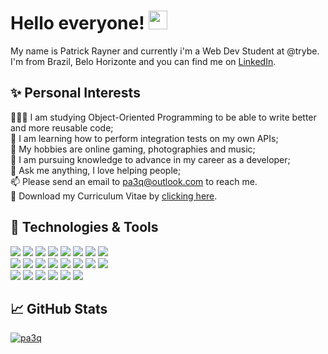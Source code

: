 # Hello everyone! <img src="https://raw.githubusercontent.com/MartinHeinz/MartinHeinz/master/wave.gif" width="30px" height="30px" />

My name is Patrick Rayner and currently i'm a Web Dev Student at @trybe. I'm from Brazil, Belo Horizonte and you can find me on [LinkedIn][3].

## ✨ Personal Interests

👨🏽‍💻 I am studying Object-Oriented Programming to be able to write better and more reusable code;
<br>
🌱 I am learning how to perform integration tests on my own APIs;
<br>
🤔 My hobbies are online gaming, photographies and music;
<br>
💼 I am pursuing knowledge to advance in my career as a developer;
<br>
💬 Ask me anything, I love helping people;
<br>
📫 Please send an email to pa3q@outlook.com to reach me.
<br>
📝 Download my Curriculum Vitae by [clicking here][1].
<br>

## 🔧 Technologies & Tools
![](https://img.shields.io/badge/React-informational?style=flat&logo=react&logoColor=white&color=004DCF)
![](https://img.shields.io/badge/Redux-informational?style=flat&logo=redux&logoColor=white&color=004DCF)
![](https://img.shields.io/badge/JavaScript-informational?style=flat&logo=javascript&logoColor=white&color=004DCF)
![](https://img.shields.io/badge/Typescript-informational?style=flat&logo=typescript&logoColor=white&color=004DCF)
![](https://img.shields.io/badge/CSS3-informational?style=flat&logo=CSS3&logoColor=white&color=004DCF)
![](https://img.shields.io/badge/HTML5-informational?style=flat&logo=html5&logoColor=white&color=004DCF)
![](https://img.shields.io/badge/Jest-informational?style=flat&logo=jest&logoColor=white&color=004DCF)
![](https://img.shields.io/badge/RTL-informational?style=flat&logo=testinglibrary&logoColor=white&color=004DCF)
<br>
![](https://img.shields.io/badge/Node.js-informational?style=flat&logo=nodedotjs&logoColor=white&color=792fff)
![](https://img.shields.io/badge/Docker-informational?style=flat&logo=docker&logoColor=white&color=792fff)
![](https://img.shields.io/badge/MySQL-informational?style=flat&logo=mysql&logoColor=white&color=792fff)
![](https://img.shields.io/badge/Sequelize-informational?style=flat&logo=sequelize&logoColor=white&color=792fff)
![](https://img.shields.io/badge/Linux-informational?style=flat&logo=linux&logoColor=white&color=792fff)
![](https://img.shields.io/badge/Git-informational?style=flat&logo=Git&logoColor=white&color=792fff)
![](https://img.shields.io/badge/VSCode-informational?style=flat&logo=visualstudiocode&logoColor=white&color=792fff)
![](https://img.shields.io/badge/Bash-informational?style=flat&logo=gnu-bash&logoColor=white&color=792fff)
<br>
![](https://img.shields.io/badge/Figma-informational?style=flat&logo=Figma&logoColor=white&color=006b76)
![](https://img.shields.io/badge/Photoshop-informational?style=flat&logo=Adobe-Photoshop&logoColor=white&color=006b76)
![](https://img.shields.io/badge/Illustrator-informational?style=flat&logo=Adobe-Illustrator&logoColor=white&color=006b76)
![](https://img.shields.io/badge/Bulma-informational?style=flat&logo=bulma&logoColor=white&color=006b76)
![](https://img.shields.io/badge/Boostrap-informational?style=flat&logo=bootstrap&logoColor=white&color=006b76)
![](https://img.shields.io/badge/Tailwind-informational?style=flat&logo=tailwindcss&logoColor=white&color=006b76)


## &#x1f4c8; GitHub Stats
<a href="https://github.com/patrick-rayner/patrick-rayner">
  <img align="center" src="https://github-readme-stats.vercel.app/api/top-langs/?username=patrick-rayner&theme=dracula" alt="pa3q"" />
</a>

<!-- icons with padding -->

[2.1]: http://i.imgur.com/0o48UoR.png (github icon with padding)

<!-- links to your social media accounts -->

[1]: https://drive.google.com/file/d/1YgZL4dhVMbv2oVV8aUjf9NvlAsUoN7iG/view?usp=sharing
[2]: https://github.com/patrick-rayner
[3]: https://www.linkedin.com/in/patrickrayner/


<!-- Resources -->
<!-- Icons: https://simpleicons.org/ -->
<!-- GitHub Stats: https://github.com/anuraghazra/github-readme-stats -->
<!-- Emojis: https://emojipedia.org/emoji/ -->
<!-- HTML Emojis: https://www.fileformat.info/index.htm -->
<!-- Shields: https://shields.io/ -->
<!-- Awesome GitHub Profile README: https://github.com/abhisheknaiidu/awesome-github-profile-readme -->
